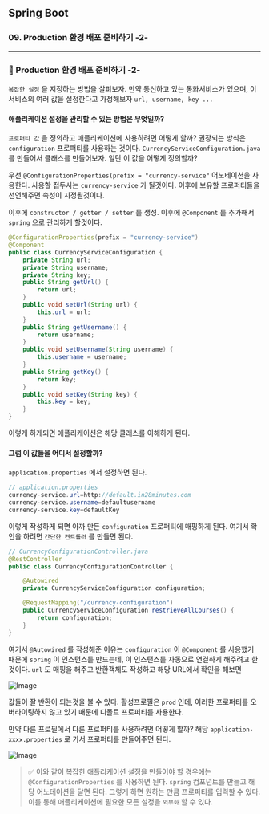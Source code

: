 ## Spring Boot

### 09. Production 환경 배포 준비하기 -2-

---

### 📌 Production 환경 배포 준비하기 -2-

`복잡한 설정` 을 지정하는 방법을 살펴보자.
만약 통신하고 있는 통화서비스가 있으며, 이 서비스의 여러 값을 설정한다고 가정해보자 `url, username, key ...`

#### 애플리케이션 설정을 관리할 수 있는 방법은 무엇일까?

`프로퍼티 값` 을 정의하고 애플리케이션에 사용하려면 어떻게 할까?
권장되는 방식은 `configuration` 프로퍼티를 사용하는 것이다.
`CurrencyServiceConfiguration.java` 를 만들어서 클래스를 만들어보자.
일단 이 값을 어떻게 정의할까?

우선 `@ConfigurationProperties(prefix = "currency-service"` 어노테이션을 사용한다. 사용할 접두사는 `currency-service` 가 될것이다. 이후에 보유할 프로퍼티들을 선언해주면 속성이 지정될것이다.

이후에 `constructor / getter / setter` 를 생성.
이후에 `@Component` 를 추가해서 `spring` 으로 관리하게 할것이다.

```java
@ConfigurationProperties(prefix = "currency-service")
@Component
public class CurrencyServiceConfiguration {
	private String url;
	private String username;
	private String key;
	public String getUrl() {
		return url;
	}
	public void setUrl(String url) {
		this.url = url;
	}
	public String getUsername() {
		return username;
	}
	public void setUsername(String username) {
		this.username = username;
	}
	public String getKey() {
		return key;
	}
	public void setKey(String key) {
		this.key = key;
	}
}
```

이렇게 하게되면 애플리케이션은 해당 클래스를 이해하게 된다.

#### 그럼 이 값들을 어디서 설정할까?

`application.properties` 에서 설정하면 된다.

```java
// application.properties
currency-service.url=http://default.in28minutes.com
currency-service.username=defaultusername
currency-service.key=defaultKey
```

이렇게 작성하게 되면 아까 만든 `configuration` 프로퍼티에 매핑하게 된다.
여기서 확인을 하려면 `간단한 컨트롤러` 를 만들면 된다.

```java
// CurrencyConfigurationController.java
@RestController
public class CurrencyConfigurationController {

	@Autowired
	private CurrencyServiceConfiguration configuration;

	@RequestMapping("/currency-configuration")
	public CurrencyServiceConfiguration restrieveAllCourses() {
		return configuration;
	}
}
```

여기서 `@Autowired` 를 작성해준 이유는 `configuration` 이 `@Component` 를 사용했기 때문에 `spring` 이 인스턴스를 만드는데, 이 인스턴스를 자동으로 연결하게 해주려고 한것이다.
`url` 도 매핑을 해주고 반환객체도 작성하고 해당 URL에서 확인을 해보면

![Image](https://github.com/user-attachments/assets/c6bfa5c6-9ce2-4601-8863-406ebe436508)

값들이 잘 반환이 되는것을 볼 수 있다.
활성프로필은 `prod` 인데, 이러한 프로퍼티를 오버라이팅하지 않고 있기 때문에 디폴트 프로퍼티를 사용한다.

만약 다른 프로필에서 다른 프로퍼티를 사용하려면 어떻게 할까?
해당 `application-xxxx.properties` 로 가서 프로퍼티를 만들어주면 된다.

![Image](https://github.com/user-attachments/assets/18c6d2f0-4a32-4e3f-86e6-af8e590cc375)

> ✅ 이와 같이 복잡한 애플리케이션 설정을 만들어야 할 경우에는 `@ConfigurationProperties` 를 사용하면 된다. `spring` 컴포넌트를 만들고 해당 어노테이션을 달면 된다. 그렇게 하면 원하는 만큼 프로퍼티를 입력할 수 있다.
> 이를 통해 애플리케이션에 필요한 모든 설정을 `외부화` 할 수 있다.
